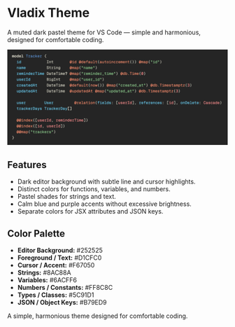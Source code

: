 # Vladix Theme

A muted dark pastel theme for VS Code — simple and harmonious, designed for comfortable coding.

![Example](example.png)

## Features

- Dark editor background with subtle line and cursor highlights.
- Distinct colors for functions, variables, and numbers.
- Pastel shades for strings and text.
- Calm blue and purple accents without excessive brightness.
- Separate colors for JSX attributes and JSON keys.

## Color Palette

- **Editor Background:** #252525
- **Foreground / Text:** #D1CFC0
- **Cursor / Accent:** #F67050
- **Strings:** #8AC88A
- **Variables:** #6ACFF6
- **Numbers / Constants:** #FF8C8C
- **Types / Classes:** #5C91D1
- **JSON / Object Keys:** #B79ED9

A simple, harmonious theme designed for comfortable coding.
